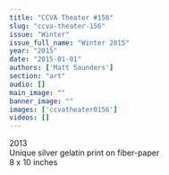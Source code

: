 ```yaml
---
title: "CCVA Theater #156"
slug: "ccva-theater-156"
issue: "Winter"
issue_full_name: "Winter 2015"
year: "2015"
date: "2015-01-01"
authors: ['Matt Saunders']
section: "art"
audio: []
main_image: ""
banner_image: ""
images: ['ccvatheater0156']
videos: []
---
```

2013  
Unique silver gelatin print on fiber-paper  
8 x 10 inches

